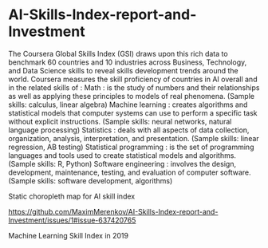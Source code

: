 # AI-Skills-Index-report-and-Investment
The Coursera Global Skills Index (GSI) draws upon this rich data to benchmark 60 countries and 10 industries across Business, Technology, and Data Science skills to reveal skills development trends around the world.  Coursera measures the skill proficiency of countries in AI overall and in the related skills of :  Math : is the study of numbers and their relationships as well as applying these principles to models of real phenomena. (Sample skills: calculus, linear algebra)  Machine learning : creates algorithms and statistical models that computer systems can use to perform a specific task without explicit instructions. (Sample skills: neural networks, natural language processing)  Statistics : deals with all aspects of data collection, organization, analysis, interpretation, and presentation. (Sample skills: linear regression, AB testing)  Statistical programming : is the set of programming languages and tools used to create statistical models and algorithms. (Sample skills: R, Python)  Software engineering : involves the design, development, maintenance, testing, and evaluation of computer software. (Sample skills: software development, algorithms)


Static choropleth map for AI skill index

https://github.com/MaximMerenkov/AI-Skills-Index-report-and-Investment/issues/1#issue-637420765

Machine Learning Skill Index in 2019

